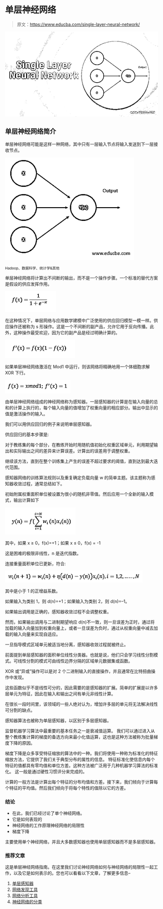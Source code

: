 # 单层神经网络

> 原文：<https://www.educba.com/single-layer-neural-network/>

![Single Layer Neural Network](img/f42abd6782b06c6f3416af71198a52a8.png)



## 单层神经网络简介

单层神经网络可能是这样一种网络，其中只有一层输入节点将输入发送到下一层接收节点。

![Single-Layered-neural-network](img/d9981cf11354cf9517626429ba032973.png)



<small>Hadoop、数据科学、统计学&其他</small>

单层神经网络将计算出不间断的输出，而不是一个操作步骤。一个标准的替代方案是假设的供应发挥作用。

![Single Layer Neural Network output 1](img/c522384a6e2bbb4e4066272143c55035.png)



在这种情况下，单层网络与应用数学建模中广泛使用的供应回归模型一模一样。供应操作还被称为 s 形操作。这是一个不间断的副产品，允许它用于反向传播。此外，这种操作最受欢迎，因为它的副产品是经过明确计算的。

![Single Layer Neural Network output 2](img/199c481d550f7a0943bbfcff6d81e5ff.png)



如果单层神经网络激活在 Mod1 中运行，则该网络将精确地用一个体细胞求解 XOR 下行。

![Single Layer Neural Network output 3](img/9992a1cbd07630b9ea0bf2ef12060044.png)



由单层神经网络组成的神经网络称为感知器。一层感知器的计算是在输入向量的总和的计算上执行的，每个输入向量的值增加了权重向量的相应部分。输出中显示的值是激活操作的输入。

我们可以用供应回归的例子来说明单层感知器。

供应回归的基本步骤是:

对于教练集的每个部分，在教练开始时用随机值初始化权重区域单元，利用期望输出和实际输出之间的差异来计算误差。计算出的误差用于调整权重。

继续该方法，直到在整个训练集上产生的误差不超过要求的阈值，直到达到最大迭代范围。

感知器网络的训练算法规则以及重复确定负载向量 w 的简单主题。该主题称为感知器收敛过程，通常总结如下。

初始附属权重面积单位被设置为很小的随机非零值。然后应用一个全新的输入模式，输出计算如下

![output 4](img/7c4edeff9716d38ff20eb0d324f022ae.png)



其中，如果 x ≥ 0，f(x)=+1；如果 x ≤ 0，f(x) = -1

这是困难的极限非线性，n 是迭代指数。

连接重量面积单位已更新，符合:

![output 5](img/4ca0cb65c23a523cf4c4dd3b287f9ac2.png)



其中是小于 1 的正增益系数。

如果输入为类别 1，则 d(n)=+1；如果输入为类别 2，则 d(n)=–1。

如果输出调用是正确的，感知器收敛过程不会调整权重。

然而，如果输出调用与二进制期望响应 d(n)不一致，则一旦误差为正时，通过将加载的输入向量加到权重向量上，或者一旦误差为负时，通过从权重向量中减去加载的输入向量来实现自适应。

一旦指导模式区域单元被适当地分离，感知器收敛过程就被终止。

前面提到单层感知器的面积单位线性分类器。也就是说，他们只会学习线性分割模式。可线性分割的模式可由线性边界分隔的区域单元数据集或函数。

XOR 或“异或”操作可以是对 2 个二进制输入的直接操作，并且通常在比特扭曲操作中发现。

这些函数似乎不是线性可分的，因此需要的是感知器的扩展。简单的扩展是以许多层单元为特征，因此在输入和输出之间有单元非线性计算。

在很长一段时间里，该领域的一些人绝对认为，增加许多层的单元将无法解决线性可分割的缺点。

感知器算法也被称为单层感知器，以区别于多层感知器。

监督机器学习算法中最重要的基本任务之一是衰减值运算。
我们可以通过进入从整个教练集计算的梯度的备选方向来最小化值运算，这也是这种方法被称为批量梯度下降的原因。

梯度下降是众多享受特征缩放的算法中的一种。我们将使用一种称为标准化的特征缩放方法，它提供了我们关于典型分布的属性的信息。
特征标准化使信息内每个特征的值都具有零均值和单位方差。这种方法被广泛用于几种机器学习算法的标准化。
这一般是通过硬性习惯评分来完成的。

计算的一般方法是计算出每个特征的分布均值和方差。接下来，我们倾向于计算每个特征的平均值。然后我们倾向于将每个特性的值除以它的方差。

### 结论

*   在此，我们已经讨论了单个神经网络。
*   它是如何表现的
*   神经网络的工作原理神经网络的局限性
*   梯度下降

主要使用单个神经网络，并且大多数感知器也使用单层感知器而不是多层感知器。

### 推荐文章

这是单层神经网络指南。在这里我们讨论神经网络如何与神经网络的局限性一起工作，以及它是如何表示的。您也可以看看以下文章，了解更多信息–

1.  [单层感知器](https://www.educba.com/single-layer-perceptron/)
2.  [网络发现工具](https://www.educba.com/network-discovery-tools/)
3.  [网络分析工具](https://www.educba.com/network-analysis-tools/)
4.  [神经网络的分类](https://www.educba.com/classification-of-neural-network/)






